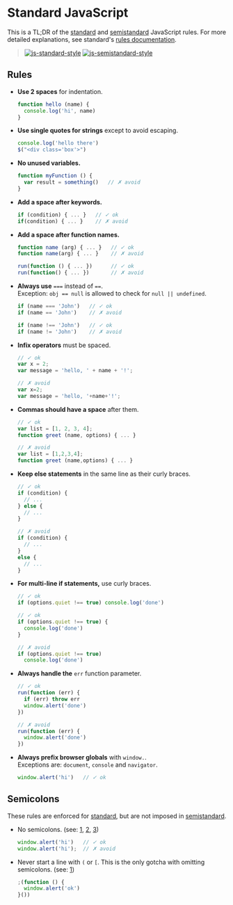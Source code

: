 # Standard JavaScript

This is a TL;DR of the [standard] and [semistandard] JavaScript rules. For more detailed explanations, see standard's [rules documentation](https://github.com/feross/standard/blob/master/RULES.md).

[standard]: https://github.com/feross/standard
[semistandard]: https://github.com/Flet/semistandard

> [![js-standard-style](https://cdn.rawgit.com/feross/standard/master/badge.svg)](https://github.com/feross/standard)
> [![js-semistandard-style](https://cdn.rawgit.com/flet/semistandard/master/badge.svg)](https://github.com/Flet/semistandard)

## Rules

* **Use 2 spaces** for indentation.

  ```js
  function hello (name) {
    console.log('hi', name)
  }
  ```
  
* **Use single quotes for strings** except to avoid escaping.

  ```js
  console.log('hello there')
  $("<div class='box'>")
  ```

* **No unused variables.**

  ```js
  function myFunction () {
    var result = something()   // ✗ avoid
  }
  ```
  
* **Add a space after keywords.**

  ```js
  if (condition) { ... }   // ✓ ok
  if(condition) { ... }    // ✗ avoid
  ```
  
* **Add a space after function names.**

  ```js
  function name (arg) { ... }   // ✓ ok
  function name(arg) { ... }    // ✗ avoid
  
  run(function () { ... })      // ✓ ok
  run(function() { ... })       // ✗ avoid
  ```
  
* **Always use** `===` instead of `==`.<br>
  Exception: `obj == null` is allowed to check for `null || undefined`.

  ```js
  if (name === 'John')   // ✓ ok
  if (name == 'John')    // ✗ avoid
  ```
  
  ```js
  if (name !== 'John')   // ✓ ok
  if (name != 'John')    // ✗ avoid
  ```

* **Infix operators** must be spaced.

  ```js
  // ✓ ok
  var x = 2;
  var message = 'hello, ' + name + '!';
  ```

  ```js
  // ✗ avoid
  var x=2;
  var message = 'hello, '+name+'!';
  ```

* **Commas should have a space** after them.

  ```js
  // ✓ ok
  var list = [1, 2, 3, 4];
  function greet (name, options) { ... }
  ```

  ```js
  // ✗ avoid
  var list = [1,2,3,4];
  function greet (name,options) { ... }
  ```

* **Keep else statements** in the same line as their curly braces.

  ```js
  // ✓ ok
  if (condition) {
    // ...
  } else {
    // ...
  }
  ```

  ```js
  // ✗ avoid
  if (condition) {
    // ...
  }
  else {
    // ...
  }
  ```

* **For multi-line if statements,** use curly braces.

  ```js
  // ✓ ok
  if (options.quiet !== true) console.log('done')
  ```

  ```js
  // ✓ ok
  if (options.quiet !== true) {
    console.log('done')
  }
  ```

  ```js
  // ✗ avoid
  if (options.quiet !== true)
    console.log('done')
  ```

* **Always handle the** `err` function parameter.

  ```js
  // ✓ ok
  run(function (err) {
    if (err) throw err
    window.alert('done')
  })
  
  // ✗ avoid
  run(function (err) {
    window.alert('done')
  })
  ```
   
* **Always prefix browser globals** with `window.`.<br>
  Exceptions are: `document`, `console` and `navigator`.

  ```js
  window.alert('hi')   // ✓ ok
  ```

## Semicolons

These rules are enforced for [standard], but are not imposed in [semistandard].
  
* No semicolons. (see: [1](http://blog.izs.me/post/2353458699/an-open-letter-to-javascript-leaders-regarding), [2](http://inimino.org/%7Einimino/blog/javascript_semicolons), [3](https://www.youtube.com/watch?v=gsfbh17Ax9I))

  ```js
  window.alert('hi')   // ✓ ok
  window.alert('hi');  // ✗ avoid
  ```

* Never start a line with `(` or `[`. This is the only gotcha with omitting semicolons. (see: [1](https://github.com/feross/standard/blob/master/RULES.md#automatic-semicolon-insertion-asi))

  ```js
  ;(function () {
    window.alert('ok')
  }())
  ```
  
